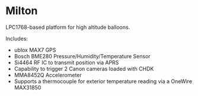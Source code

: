 # Milton

LPC1768-based platform for high altitude balloons.

Includes:
* ublox MAX7 GPS
* Bosch BME280 Pressure/Humidity/Temperature Sensor
* Si4464 RF IC to transmit position via APRS
* Capability to trigger 2 Canon cameras loaded with CHDK
* MMA8452Q Accelerometer
* Supports a thermocouple for exterior temperature reading via a OneWire MAX31850
